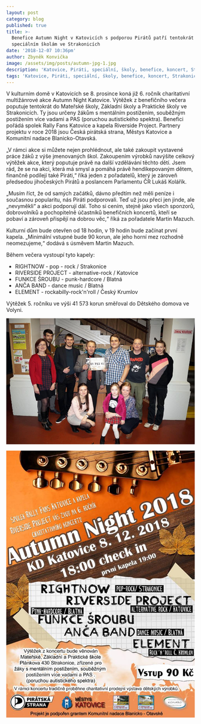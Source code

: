 ```yaml
---
layout: post
category: blog
published: true
title: >-
  Benefice Autumn Night v Katovicích s podporou Pirátů patří tentokrát
  speciálním školám ve Strakonicích 
date: '2018-12-07 10:36pm'
author: Zbyněk Konvička
image: /assets/img/posts/autumn-jpg-1.jpg
description: 'Katovice, Piráti, speciální, školy, benefice, koncert, Strakonice'
tags: 'Katovice, Piráti, speciální, školy, benefice, koncert, Strakonice'
---
```

V kulturním domě v Katovicích se 8. prosince koná již 6. ročník charitativní multižánrové akce Autumn Night Katovice. Výtěžek z benefičního večera poputuje tentokrát do Mateřské školy, Základní školy a Praktické školy ve Strakonicích. Ty jsou určeny žákům s mentálním postižením, souběžným postižením více vadami a PAS (poruchou autistického spektra). Benefici pořádá spolek Rally Fans Katovice a kapela Riverside Project. Partnery projektu v roce 2018 jsou Česká pirátská strana, Městys Katovice a Komunitní nadace Blanicko-Otavská.

„V rámci akce si můžete nejen prohlédnout, ale také zakoupit vystavené práce žáků z výše jmenovaných škol. Zakoupením výrobků navýšíte celkový výtěžek akce, který poputuje právě na další vzdělávání těchto dětí. Jsem rád, že se na akci, která má smysl a pomáhá právě hendikepovaným dětem, finančně podílejí také Piráti,“ říká jeden z pořadatelů, který je zároveň předsedou jihočeských Pirátů a poslancem Parlamentu ČR Lukáš Kolářík. 

„Musím říct, že od samých začátků, dávno předtím než měli peníze i současnou popularitu, nás Piráti podporovali. Teď už jsou přeci jen jinde, ale „nevyměkli“ a akci podporují dál. Toho si cením, stejně jako všech sponzorů, dobrovolníků a pochopitelně účastníků benefičních koncertů, kteří se pobaví a zároveň přispějí na dobrou věc,“ říká za pořadatele Martin Mazuch. 

Kulturní dům bude otevřen od 18 hodin, v 19 hodin bude začínat první kapela. „Minimální vstupné bude 90 korun, ale jeho horní mez rozhodně neomezujeme,“ dodává s úsměvem Martin Mazuch.

Během večera vystoupí tyto kapely:

* RIGHTNOW - pop - rock / Strakonice
* RIVERSIDE PROJECT - alternative-rock / Katovice
* FUNKCE ŠROUBU - punk-hardcore / Blatná
* ANČA BAND - dance music / Blatná
* ELEMENT - rockabilly-rock'n'roll / Český Krumlov

Výtěžek 5. ročníku ve výši 41 573 korun směřoval do Dětského domova ve Volyni.

![ ](/assets/img/posts/autumn-2.png)

![](/assets/img/posts/autumn-night-plakat.jpg)
